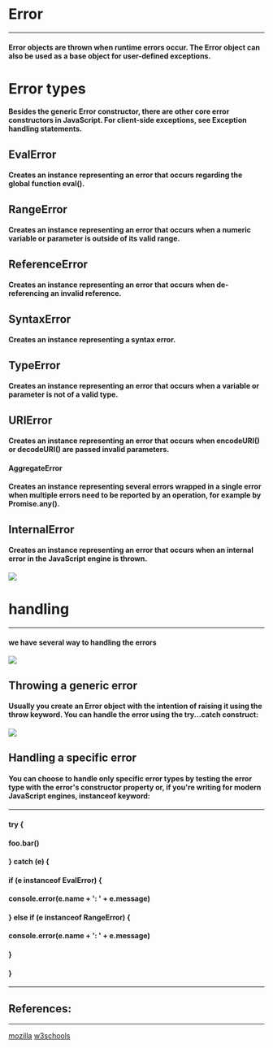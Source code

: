 
# Error
---

#### Error objects are thrown when runtime errors occur. The Error object can also be used as a base object for user-defined exceptions.

# Error types

#### Besides the generic Error constructor, there are other core error constructors in JavaScript. For client-side exceptions, see Exception handling statements.

## EvalError
#### Creates an instance representing an error that occurs regarding the global function eval().
## RangeError
#### Creates an instance representing an error that occurs when a numeric variable or parameter is outside of its valid range.
## ReferenceError
#### Creates an instance representing an error that occurs when de-referencing an invalid reference.
## SyntaxError
#### Creates an instance representing a syntax error.
## TypeError
#### Creates an instance representing an error that occurs when a variable or parameter is not of a valid type.
## URIError
#### Creates an instance representing an error that occurs when encodeURI() or decodeURI() are passed invalid parameters.
#### AggregateError
#### Creates an instance representing several errors wrapped in a single error when multiple errors need to be reported by an operation, for example by Promise.any().
## InternalError 
#### Creates an instance representing an error that occurs when an internal error in the JavaScript engine is thrown.

![](https://www.tutsmake.com/wp-content/uploads/2020/05/Types-of-Errors-In-JavaScript.jpeg)


#  handling 
---

#### we have several way to handling the errors

![](https://data-flair.training/blogs/wp-content/uploads/sites/2/2019/08/JavaScript-Errors-1200x720.jpg)

## Throwing a generic error
#### Usually you create an Error object with the intention of raising it using the throw keyword. You can handle the error using the try...catch construct:


![](https://miro.medium.com/max/5488/1*xCKNCE7ymRy5pAcmfBiPDw.png)


## Handling a specific error
#### You can choose to handle only specific error types by testing the error type with the error's constructor property or, if you're writing for modern JavaScript engines, instanceof keyword:
---
#### try {
####  foo.bar()
#### } catch (e) {
####   if (e instanceof EvalError) {
####     console.error(e.name + ': ' + e.message)
####   } else if (e instanceof RangeError) {
####     console.error(e.name + ': ' + e.message)
####  }
  
#### }
---

## References:
---

[mozilla](https://developer.mozilla.org/)
[w3schools](https://www.w3schools.com/)
